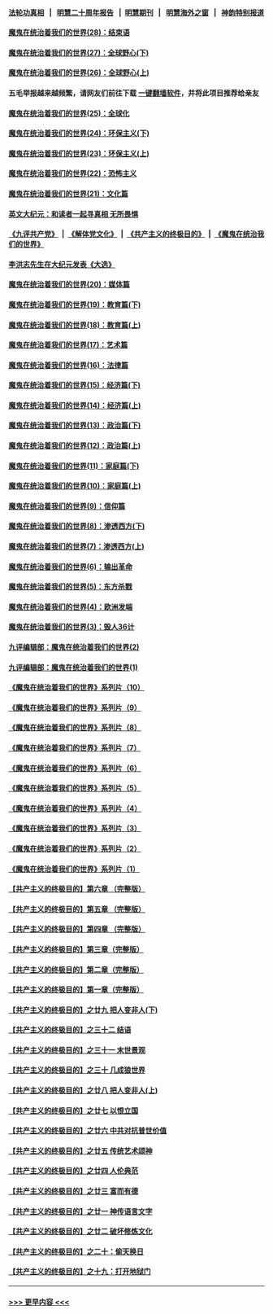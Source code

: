 #### [法轮功真相](https://github.com/gfw-breaker/truth/blob/master/README.md?t=0) &nbsp;&nbsp;|&nbsp;&nbsp; [明慧二十周年报告](https://github.com/gfw-breaker/mh-reports/blob/master/README.md?t=0) &nbsp;&nbsp;|&nbsp;&nbsp;[明慧期刊](https://github.com/gfw-breaker/mh-qikan) &nbsp;&nbsp;|&nbsp;&nbsp; [明慧海外之窗](https://github.com/gfw-breaker/mh-news/blob/master/README.md?t=0) &nbsp;&nbsp;|&nbsp;&nbsp; [神韵特别报道](https://github.com/gfw-breaker/mh-news/blob/master/shenyun.md?t=0)
#### [魔鬼在统治着我们的世界(28)：结束语](../pages/nsc422/n10936246.md?t=06221402) 
#### [魔鬼在统治着我们的世界(27)：全球野心(下)](../pages/nsc422/n10928319.md?t=06221402) 
#### [魔鬼在统治着我们的世界(26)：全球野心(上)](../pages/nsc422/n10900318.md?t=06221402) 
#### 五毛举报越来越频繁，请网友们前往下载 [一键翻墙软件](https://github.com/gfw-breaker/ssr-accounts)，并将此项目推荐给亲友
#### [魔鬼在统治着我们的世界(25)：全球化](../pages/nsc422/n10788205.md?t=06221402) 
#### [魔鬼在统治着我们的世界(24)：环保主义(下)](../pages/nsc422/n10695307.md?t=06221402) 
#### [魔鬼在统治着我们的世界(23)：环保主义(上)](../pages/nsc422/n10688613.md?t=06221402) 
#### [魔鬼在统治着我们的世界(22)：恐怖主义](../pages/nsc422/n10614727.md?t=06221402) 
#### [魔鬼在统治着我们的世界(21)：文化篇](../pages/nsc422/n10597706.md?t=06221402) 
#### [英文大纪元：和读者一起寻真相 无所畏惧](../pages/nsc422/n12542027.md?t=06221402) 
#### [《九评共产党》](https://github.com/begood0513/9ping.md/blob/master/README.md) &nbsp;|&nbsp; [《解体党文化》](../../../../jtdwh.md/blob/master/README.md)  &nbsp;|&nbsp; [《共产主义的终极目的》](../../../../gczydzjmd.md/blob/master/README.md) &nbsp;|&nbsp; [《魔鬼在统治我们的世界》](../../../../mgztzwmdsj.md/blob/master/README.md) 
#### [李洪志先生在大纪元发表《大选》](../pages/nsc422/n12534746.md?t=06221402) 
#### [魔鬼在统治着我们的世界(20)：媒体篇](../pages/nsc422/n10586579.md?t=06221402) 
#### [魔鬼在统治着我们的世界(19)：教育篇(下)](../pages/nsc422/n10564808.md?t=06221402) 
#### [魔鬼在统治着我们的世界(18)：教育篇(上)](../pages/nsc422/n10526970.md?t=06221402) 
#### [魔鬼在统治着我们的世界(17)：艺术篇](../pages/nsc422/n10499093.md?t=06221402) 
#### [魔鬼在统治着我们的世界(16)：法律篇](../pages/nsc422/n10485969.md?t=06221402) 
#### [魔鬼在统治着我们的世界(15)：经济篇(下)](../pages/nsc422/n10469975.md?t=06221402) 
#### [魔鬼在统治着我们的世界(14)：经济篇(上)](../pages/nsc422/n10457370.md?t=06221402) 
#### [魔鬼在统治着我们的世界(13)：政治篇(下)](../pages/nsc422/n10448270.md?t=06221402) 
#### [魔鬼在统治着我们的世界(12)：政治篇(上)](../pages/nsc422/n10444576.md?t=06221402) 
#### [魔鬼在统治着我们的世界(11)：家庭篇(下)](../pages/nsc422/n10440961.md?t=06221402) 
#### [魔鬼在统治着我们的世界(10)：家庭篇(上)](../pages/nsc422/n10435448.md?t=06221402) 
#### [魔鬼在统治着我们的世界(9)：信仰篇](../pages/nsc422/n10432159.md?t=06221402) 
#### [魔鬼在统治着我们的世界(8)：渗透西方(下)](../pages/nsc422/n10429603.md?t=06221402) 
#### [魔鬼在统治着我们的世界(7)：渗透西方(上)](../pages/nsc422/n10426013.md?t=06221402) 
#### [魔鬼在统治着我们的世界(6)：输出革命](../pages/nsc422/n10421536.md?t=06221402) 
#### [魔鬼在统治着我们的世界(5)：东方杀戮](../pages/nsc422/n10417707.md?t=06221402) 
#### [魔鬼在统治着我们的世界(4)：欧洲发端](../pages/nsc422/n10414890.md?t=06221402) 
#### [魔鬼在统治着我们的世界(3)：毁人36计](../pages/nsc422/n10411583.md?t=06221402) 
#### [九评编辑部：魔鬼在统治着我们的世界(2)](../pages/nsc422/n10410036.md?t=06221402) 
#### [九评编辑部：魔鬼在统治着我们的世界(1)](../pages/nsc422/n10406825.md?t=06221402) 
#### [《魔鬼在统治着我们的世界》系列片（10）](../pages/nsc422/n12292670.md?t=06221402) 
#### [《魔鬼在统治着我们的世界》系列片（9）](../pages/nsc422/n12290859.md?t=06221402) 
#### [《魔鬼在统治着我们的世界》系列片（8）](../pages/nsc422/n12287445.md?t=06221402) 
#### [《魔鬼在统治着我们的世界》系列片（7）](../pages/nsc422/n12283425.md?t=06221402) 
#### [《魔鬼在统治着我们的世界》系列片（6）](../pages/nsc422/n12282314.md?t=06221402) 
#### [《魔鬼在统治着我们的世界》系列片（5）](../pages/nsc422/n12281419.md?t=06221402) 
#### [《魔鬼在统治着我们的世界》系列片（4）](../pages/nsc422/n12274024.md?t=06221402) 
#### [《魔鬼在统治着我们的世界》系列片（3）](../pages/nsc422/n12271322.md?t=06221402) 
#### [《魔鬼在统治着我们的世界》系列片（2）](../pages/nsc422/n12269049.md?t=06221402) 
#### [《魔鬼在统治着我们的世界》系列片（1）](../pages/nsc422/n12267575.md?t=06221402) 
#### [【共产主义的终极目的】第六章 （完整版）](../pages/nsc422/n11428913.md?t=06221402) 
#### [【共产主义的终极目的】第五章 （完整版）](../pages/nsc422/n11428912.md?t=06221402) 
#### [【共产主义的终极目的】第四章 （完整版）](../pages/nsc422/n11428907.md?t=06221402) 
#### [【共产主义的终极目的】第三章（完整版）](../pages/nsc422/n11428848.md?t=06221402) 
#### [【共产主义的终极目的】第二章（完整版）](../pages/nsc422/n11428831.md?t=06221402) 
#### [【共产主义的终极目的】第一章（完整版）](../pages/nsc422/n11417651.md?t=06221402) 
#### [【共产主义的终极目的】之廿九 把人变非人(下)](../pages/nsc422/n11344140.md?t=06221402) 
#### [【共产主义的终极目的】之三十二 结语](../pages/nsc422/n11360535.md?t=06221402) 
#### [【共产主义的终极目的】之三十一 末世景观](../pages/nsc422/n11351129.md?t=06221402) 
#### [【共产主义的终极目的】之三十 几成狼世界](../pages/nsc422/n11348280.md?t=06221402) 
#### [【共产主义的终极目的】之廿八 把人变非人(上)](../pages/nsc422/n11340492.md?t=06221402) 
#### [【共产主义的终极目的】之廿七 以恨立国](../pages/nsc422/n11336944.md?t=06221402) 
#### [【共产主义的终极目的】之廿六 中共对抗普世价值](../pages/nsc422/n11324785.md?t=06221402) 
#### [【共产主义的终极目的】之廿五 传统艺术颂神](../pages/nsc422/n11296396.md?t=06221402) 
#### [【共产主义的终极目的】之廿四 人伦典范](../pages/nsc422/n11296397.md?t=06221402) 
#### [【共产主义的终极目的】之廿三 富而有德](../pages/nsc422/n11283598.md?t=06221402) 
#### [【共产主义的终极目的】之廿一 神传语言文字](../pages/nsc422/n11263265.md?t=06221402) 
#### [【共产主义的终极目的】之廿二 破坏修炼文化](../pages/nsc422/n11245728.md?t=06221402) 
#### [【共产主义的终极目的】之二十：偷天换日](../pages/nsc422/n11238846.md?t=06221402) 
#### [【共产主义的终极目的】之十九：打开地狱门](../pages/nsc422/n11206376.md?t=06221402) 

----
#### [ >>> 更早内容 <<< ](../indexes/nsc422-earlier.md)
